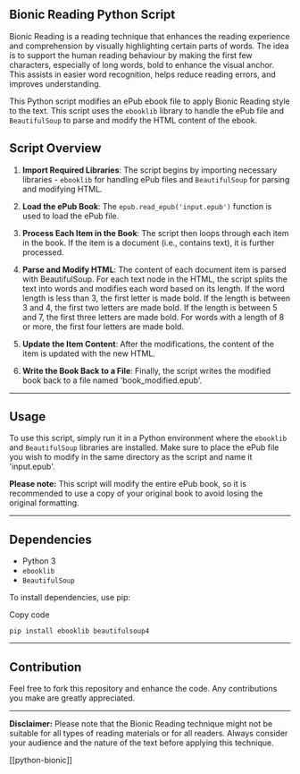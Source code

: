 ## Bionic Reading Python Script

Bionic Reading is a reading technique that enhances the reading experience and comprehension by visually highlighting certain parts of words. The idea is to support the human reading behaviour by making the first few characters, especially of long words, bold to enhance the visual anchor. This assists in easier word recognition, helps reduce reading errors, and improves understanding.

This Python script modifies an ePub ebook file to apply Bionic Reading style to the text. This script uses the `ebooklib` library to handle the ePub file and `BeautifulSoup` to parse and modify the HTML content of the ebook.

## Script Overview

1.  **Import Required Libraries**: The script begins by importing necessary libraries - `ebooklib` for handling ePub files and `BeautifulSoup` for parsing and modifying HTML.
    
2.  **Load the ePub Book**: The `epub.read_epub('input.epub')` function is used to load the ePub file.
    
3.  **Process Each Item in the Book**: The script then loops through each item in the book. If the item is a document (i.e., contains text), it is further processed.
   
4.  **Parse and Modify HTML**: The content of each document item is parsed with BeautifulSoup. For each text node in the HTML, the script splits the text into words and modifies each word based on its length. If the word length is less than 3, the first letter is made bold. If the length is between 3 and 4, the first two letters are made bold. If the length is between 5 and 7, the first three letters are made bold. For words with a length of 8 or more, the first four letters are made bold.
   
5.  **Update the Item Content**: After the modifications, the content of the item is updated with the new HTML.
   
6.  **Write the Book Back to a File**: Finally, the script writes the modified book back to a file named 'book_modified.epub'.  

---

## Usage

To use this script, simply run it in a Python environment where the `ebooklib` and `BeautifulSoup` libraries are installed. Make sure to place the ePub file you wish to modify in the same directory as the script and name it 'input.epub'.

**Please note:** This script will modify the entire ePub book, so it is recommended to use a copy of your original book to avoid losing the original formatting.

---

## Dependencies

-   Python 3
-   `ebooklib`
-   `BeautifulSoup`

To install dependencies, use pip:

Copy code

```
pip install ebooklib beautifulsoup4
```

---

## Contribution

Feel free to fork this repository and enhance the code. Any contributions you make are greatly appreciated.

---

**Disclaimer:** Please note that the Bionic Reading technique might not be suitable for all types of reading materials or for all readers. Always consider your audience and the nature of the text before applying this technique.


[[python-bionic]]

